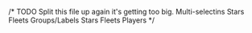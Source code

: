 
/* TODO
    Split this file up again
        it's getting too big.
    Multi-selectins
        Stars
        Fleets
    Groups/Labels
        Stars
        Fleets
        Players
*/